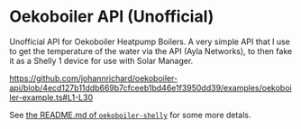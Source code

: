 # Oekoboiler API (Unofficial)

Unofficial API for Oekoboiler Heatpump Boilers. A very simple API that I use to get the temperature of the water via the API (Ayla Networks), to then fake it as a Shelly 1 device for use with Solar Manager.

https://github.com/johannrichard/oekoboiler-api/blob/4ecd127b11ddb669b7cfceeb1bd46e1f3950dd39/examples/oekoboiler-example.ts#L1-L30

See [the README.md of `oekoboiler-shelly`](https://github.com/johannrichard/oekoboiler-shelly/blob/master/README.md) for some more detals.
